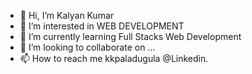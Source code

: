 - 👋 Hi, I’m Kalyan Kumar
- 👀 I’m interested in WEB DEVELOPMENT
- 🌱 I’m currently learning Full Stacks Web Development
- 💞️ I’m looking to collaborate on ...
- 📫 How to reach me kkpaladugula @Linkedin.

<!---
kkpaladugula/kkpaladugula is a ✨ special ✨ repository because its `README.md` (this file) appears on your GitHub profile.
You can click the Preview link to take a look at your changes.
--->
